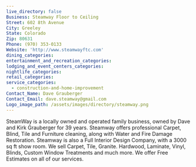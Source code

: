 ```yaml
---
live_directory: false
Business: Steamway Floor to Ceiling
Street: 602 8th Avenue
City: Greeley
State: Colorado
Zip: 80631
Phone: (970) 353-0133
Website: 'http://www.steamwayftc.com'
dining_categories:
entertainment_and_recreation_categories:
lodging_and_event_centers_categories:
nightlife_categories:
retail_categories:
service_categories:
  - construction-and-home-improvement
Contact_Name: Dave Grauberger
Contact_Email: dave.steamway@gmail.com
Logo_image_path: /assets/images/directory/steamway.png
---
```



SteamWay is a locally owned and operated family business, owned by Dave and Kirk Grauberger for 39 years. Steamway offers professional Carpet, Blind, Tile and Furniture cleaning, along with Water and Fire Damage Restoration. Steamway is also a Full Interior Design Company, with a 3000 sq ft show room. We sell Carpet, Tile, Granite. Hardwood, Laminate, Vinyl, Blinds, Custom Window Treatments and much more. We offer Free Estimates on all of our services.